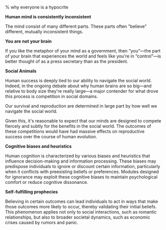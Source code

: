 % why everyone is a hypocrite

__Human mind is consistently inconsistent__

The mind consist of many different parts. These parts often "believe" different, mutually inconsistent things.

__You are not your brain__

If you like the metaphor of your mind as a government, then “you”—the part of your brain that experiences the world and feels like you're in “control”—is better thought of as a press secretary than as the president.

__Social Animals__

Human success is deeply tied to our ability to navigate the social world. Indeed, in the ongoing debate about why human brains are so big—and relative to body size they're really large—a major contender for what drove this process is competition in social domains.

Our survival and reproduction are determined in large part by how well we navigate the social world.

Given this, it's reasonable to expect that our minds are designed to compete fiercely and subtly for the benefits in the social world. The outcomes of these competitions would have had massive effects on reproductive success over the course of human evolution.

__Cognitive biases and heuristics__

Human cognition is characterized by various biases and heuristics that influence decision-making and information processing. These biases may predispose individuals to ignore or discount certain information, particularly when it conflicts with preexisting beliefs or preferences. Modules designed for ignorance may exploit these cognitive biases to maintain psychological comfort or reduce cognitive dissonance.

__Self-fulfilling prophecies__

Believing in certain outcomes can lead individuals to act in ways that make those outcomes more likely to occur, thereby validating their initial beliefs. This phenomenon applies not only to social interactions, such as romantic relationships, but also to broader societal dynamics, such as economic crises caused by rumors and panic.
